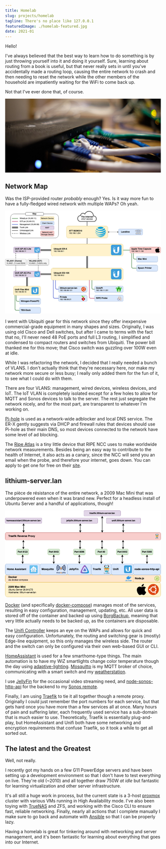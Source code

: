```yaml
---
title: Homelab
slug: projects/homelab
tagline: There's no place like 127.0.0.1
featuredImage: ./homelab-featured.jpg
date: 2021-01
---
```


Hello!

I've always believed that the best way to learn how to do something is by just throwing yourself into it and doing it yourself.
Sure, learning about routing from a book is useful, but that never really sets in until you've accidentally made a routing loop, causing the entire network to crash and then needing to reset the network while the other members of the household are impatiently waiting for the WiFi to come back up.

Not that I've ever done that, of course.

![Some rather pretty Cat6 cables coming off of the ES-10X](homelab-featured.jpg)

## Network Map ##

Was the ISP-provided router *probably* enough?
Yes.
Is it way more fun to have a fully-fledged wired network with multiple WAPs?
Oh yeah. 

![Network map](network-diagram.png)

I went with Ubiquiti gear for this network since they offer inexpensive commercial-grade equipment in many shapes and sizes.
Originally, I was using old Cisco and Dell switches, but after I came to terms with the fact that no, I'll never need 48 PoE ports and full L3 routing, I simplified and condensed to compact routers and switches from Ubiquiti.
The power bill thanked me for this move; that Cisco switch was guzzling over 100W even at idle. 

While I was refactoring the network, I decided that I really needed a bunch of VLANS.
I don't actually think that they're necessary here, nor make my network more secure or less busy; I really only added them for the fun of it, to see what I could do with them.

There are four VLANS: management, wired devices, wireless devices, and IoT. 
The IoT VLAN is completely isolated except for a few holes to allow for MQTT and Sonos devices to talk to the server.
The rest just segregate the network nicely, and for the most part, are transparent to whatever I'm working on. 

[Pi-hole](https://pi-hole.net/) is used as a network-wide adblocker and local DNS service. 
The ER-X gently suggests via DHCP and firewall rules that devices should use Pi-hole as their main DNS, so most devices connected to the network have some level of ad blocking.

The [Ripe Atlas](https://atlas.ripe.net/) is a tiny little device that RIPE NCC uses to make worldwide network measurements. 
Besides being an easy way to contribute to the health of Internet, it also acts as a canary, since the NCC will send you an email when the probe, and therefore your internet, goes down.
You can apply to get one for free on their [site](https://atlas.ripe.net/get-involved/become-a-host/).

## lithium-server.lan ##

The pièce de résistance of the entire network, a 2009 Mac Mini that was underpowered even when it was brand new. 
Perfect for a headless install of Ubuntu Server and a handful of applications, though!

![Server service map](server-diagram.png)

[Docker](https://www.docker.com/) (and specifically [docker-compose](https://docs.docker.com/compose/)) manages most of the services, resulting in easy configuration, management, updating, etc.
All user data is stored off of the container and backed up using [BorgBackup](https://www.borgbackup.org/), meaning that very little actually needs to be backed up, as the containers are disposable.

The [Unifi Controller](https://hub.docker.com/r/linuxserver/unifi-controller) keeps an eye on the WAPs and allows for quick and easy configuration.
Unfortunately, the routing and switching gear is (mostly) Edge-line equipment, so this only manages the wireless side. 
The router and the switch can only be configured via their own web-based GUI or CLI.

[HomeAssistant](https://www.home-assistant.io/) is used for a few smarthome-type things.
The main automation is to have my WiZ smartlights change color temperature though the day using [adaptive-lighting](https://github.com/basnijholt/adaptive-lighting).
[Mosquitto](https://hub.docker.com/_/eclipse-mosquitto) is my MQTT broker of choice, communicating with a smart switch and my [weatherstation](../weatherstation).

I use [JellyFin](https://jellyfin.org/) for the occasional video streaming need, and [node-sonos-http-api](https://github.com/jishi/node-sonos-http-api) for the backend to my [Sonos remote](https://github.com/eosti/sonos-remote).

Finally, I am using [Traefik](https://traefik.io/traefik/) to tie it all together though a remote proxy.
Originally I could just remember the port numbers for each service, but that gets hard once you have more than a few services all at once.
Many hours of pain and suffering later, each frequently used service has a sub-domain that is much easier to use.
Theoretically, Traefik is essentially plug-and-play, but HomeAssistant and Unifi both have some networking and encryption requirements that confuse Traefik, so it took a while to get all sorted out.

## The latest and the Greatest ##

Well, not really. 

I recently got my hands on a few G11 PowerEdge servers and have been setting up a development environment so that I don't have to test everything on live. 
They're old (~2010) and all together draw 750W *at idle* but fantastic for learning virtualization and other server infrastructure. 

It's all still a huge work in process, but the current state is a 3-host [proxmox](https://www.proxmox.com/en/) cluster with various VMs running in High Availability mode. 
I've also been toying with [TrueNAS](https://www.truenas.com/) and ZFS, and working with the Cisco CLI to ensure fast, reliable networking. 
Finally, nearly all actions that I complete manually I make sure to go back and automate with [Ansible](https://www.ansible.com/) so that I can be properly lazy. 

Having a homelab is great for tinkering around with networking and server management, and it's been fantastic for learning about everything that goes into our Internet. 
